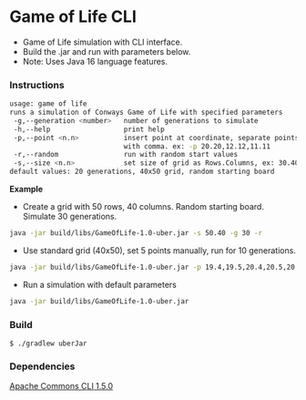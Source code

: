 # Game of Life CLI

- Game of Life simulation with CLI interface.
- Build the .jar and run with parameters below.
- Note: Uses Java 16 language features.

### Instructions

```bash
usage: game of life
runs a simulation of Conways Game of Life with specified parameters
 -g,--generation <number>   number of generations to simulate
 -h,--help                  print help
 -p,--point <n.n>           insert point at coordinate, separate points
                            with comma. ex: -p 20.20,12.12,11.11
 -r,--random                run with random start values
 -s,--size <n.n>            set size of grid as Rows.Columns, ex: 30.40
default values: 20 generations, 40x50 grid, random starting board
```

**Example**

- Create a grid with 50 rows, 40 columns. Random starting board. Simulate 30 generations.

```bash
java -jar build/libs/GameOfLife-1.0-uber.jar -s 50.40 -g 30 -r
```

- Use standard grid (40x50), set 5 points manually, run for 10 generations.

```bash
java -jar build/libs/GameOfLife-1.0-uber.jar -p 19.4,19.5,20.4,20.5,20.6 -g 10
```

- Run a simulation with default parameters

```bash
java -jar build/libs/GameOfLife-1.0-uber.jar
```

### Build

```
$ ./gradlew uberJar
```

### Dependencies

[Apache Commons CLI 1.5.0](https://commons.apache.org/proper/commons-cli/)